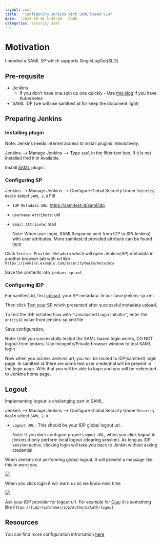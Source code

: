 ```yaml
---
layout: post
title:  "Configuring Jenkins with SAML based SSO"
date:   2021-10-30 5:42:00  -0400
categories: security saml
---
```


# Motivation
I needed a SAML SP which supports SingleLogOut(SLO) 

## Pre-requsite
- Jenkins
  - If you don't have one spin up one quickly - Use [this blog](https://mm-notes.com) if you have Kubernetes
- SAML IDP (we will use samltest.id for keep the document light)


## Preparing Jenkins

### Installing plugin
  Note: Jenkins needs internet access to install plugins interactively.

Jenkins --> Manage Jenkins --> Type `saml` in the filter text box. If it is not installed find it in Available.

Install [SAML](https://plugins.jenkins.io/saml/) plugin. 


### Configuring SP


Jenkins --> Manage Jenkins --> Configure Global Security
Under `Security Realm` select `SAML 2.0`
Fill 
- `IdP Metadata URL`: https://samltest.id/saml/idp
- `Username Attribute`: uid
- `Email Attribute`: mail

  Note:
  When user login, SAMLResponse sent from IDP to SP(Jenkins) with user attributes.
  More samltest.id provided attribute can be found [here](https://samltest.id/download/)


Click `Service Provider Metadata` which will open Jenkins(SP) metadata in another browser tab with url like `https://jenkins.example.com/securityRealm/metadata`

Save the contents into `jenkins-sp.xml`.

### Configuring IDP

For samltest.id, first [upload](https://samltest.id/upload.php). your SP metadata. In our case jenkins-sp.xml.

Then click [Test your SP](https://samltest.id/start-sp-test/) which presented after successful metadata upload.

To test the IDP initiated flow with "Unsolicited Login Initiator", enter the `entityID` value from jenkins-sp.xml file

Save configuration.

  Note: Until you successfully tested the SAML based login works, DO NOT logout from jenkins. Use Incognito/Private browser window to test SAML login

Now when you access Jenkins url, you will be routed to IDP(samltest) login page. In samltest.id there are some test user credential will be present in the login page. With that you will be able to login and you will be redirected to Jenkins home page.



## Logout
Implementing logout is challenging part in SAML.


Jenkins --> Manage Jenkins --> Configure Global Security
Under `Security Realm` select `SAML 2.0`

- `Logout URL` : This should be your IDP global logout url. 

  Note: If you dont configure proper `Logout URL`, when you click logout in jenkins it only perform local logout (clearing session). As long as IDP session active, clicking login will take you back to Jenkin without asking credential.

When Jenkins not perfomring global logout, it will present a message like this to warn you 


<img src="assets/saml-local-logout-1.png">

When you click login it will warn us so we know next time

<img src="assets/saml-local-logout-2.png">

Ask your IDP provider for logout url. For example for [Gluu](https://gluu.org/docs/gluu-server/4.0/operation/logout/#saml-logout) it is something like `https://[idp-hostname]/idp/Authn/oxAuth/logout`


## Resources
You can find more configuration infromation [here](https://github.com/jenkinsci/saml-plugin/blob/master/doc/CONFIGURE.md)
